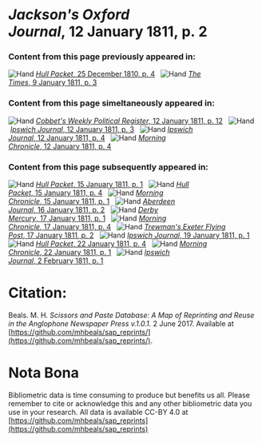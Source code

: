 # *Jackson's Oxford Journal*, 12 January 1811, p. 2  
  
### Content from this page previously appeared in:  
![Hand](http://scissorsandpaste.net/wp-content/uploads/2017/06/smallhandpointer.png) [*Hull Packet*, 25 December 1810, p. 4](https://mhbeals.github.io/sap_html/Hull-Packet/Hull-Packet-25-December-1810-p-4)  
![Hand](http://scissorsandpaste.net/wp-content/uploads/2017/06/smallhandpointer.png) [*The Times*, 9 January 1811, p. 3](https://mhbeals.github.io/sap_html/The-Times/The-Times-9-January-1811-p-3)  
  
### Content from this page simeltaneously appeared in:  
![Hand](http://scissorsandpaste.net/wp-content/uploads/2017/06/smallhandpointer.png) [*Cobbet's Weekly Political Register*, 12 January 1811, p. 12](https://mhbeals.github.io/sap_html/Cobbet's-Weekly-Political-Register/Cobbet's-Weekly-Political-Register-12-January-1811-p-12)  
![Hand](http://scissorsandpaste.net/wp-content/uploads/2017/06/smallhandpointer.png) [*Ipswich Journal*, 12 January 1811, p. 3](https://mhbeals.github.io/sap_html/Ipswich-Journal/Ipswich-Journal-12-January-1811-p-3)  
![Hand](http://scissorsandpaste.net/wp-content/uploads/2017/06/smallhandpointer.png) [*Ipswich Journal*, 12 January 1811, p. 4](https://mhbeals.github.io/sap_html/Ipswich-Journal/Ipswich-Journal-12-January-1811-p-4)  
![Hand](http://scissorsandpaste.net/wp-content/uploads/2017/06/smallhandpointer.png) [*Morning Chronicle*, 12 January 1811, p. 4](https://mhbeals.github.io/sap_html/Morning-Chronicle/Morning-Chronicle-12-January-1811-p-4)  
  
### Content from this page subsequently appeared in:  
![Hand](http://scissorsandpaste.net/wp-content/uploads/2017/06/smallhandpointer.png) [*Hull Packet*, 15 January 1811, p. 1](https://mhbeals.github.io/sap_html/Hull-Packet/Hull-Packet-15-January-1811-p-1)  
![Hand](http://scissorsandpaste.net/wp-content/uploads/2017/06/smallhandpointer.png) [*Hull Packet*, 15 January 1811, p. 4](https://mhbeals.github.io/sap_html/Hull-Packet/Hull-Packet-15-January-1811-p-4)  
![Hand](http://scissorsandpaste.net/wp-content/uploads/2017/06/smallhandpointer.png) [*Morning Chronicle*, 15 January 1811, p. 1](https://mhbeals.github.io/sap_html/Morning-Chronicle/Morning-Chronicle-15-January-1811-p-1)  
![Hand](http://scissorsandpaste.net/wp-content/uploads/2017/06/smallhandpointer.png) [*Aberdeen Journal*, 16 January 1811, p. 2](https://mhbeals.github.io/sap_html/Aberdeen-Journal/Aberdeen-Journal-16-January-1811-p-2)  
![Hand](http://scissorsandpaste.net/wp-content/uploads/2017/06/smallhandpointer.png) [*Derby Mercury*, 17 January 1811, p. 1](https://mhbeals.github.io/sap_html/Derby-Mercury/Derby-Mercury-17-January-1811-p-1)  
![Hand](http://scissorsandpaste.net/wp-content/uploads/2017/06/smallhandpointer.png) [*Morning Chronicle*, 17 January 1811, p. 4](https://mhbeals.github.io/sap_html/Morning-Chronicle/Morning-Chronicle-17-January-1811-p-4)  
![Hand](http://scissorsandpaste.net/wp-content/uploads/2017/06/smallhandpointer.png) [*Trewman's Exeter Flying Post*, 17 January 1811, p. 2](https://mhbeals.github.io/sap_html/Trewman's-Exeter-Flying-Post/Trewman's-Exeter-Flying-Post-17-January-1811-p-2)  
![Hand](http://scissorsandpaste.net/wp-content/uploads/2017/06/smallhandpointer.png) [*Ipswich Journal*, 19 January 1811, p. 1](https://mhbeals.github.io/sap_html/Ipswich-Journal/Ipswich-Journal-19-January-1811-p-1)  
![Hand](http://scissorsandpaste.net/wp-content/uploads/2017/06/smallhandpointer.png) [*Hull Packet*, 22 January 1811, p. 4](https://mhbeals.github.io/sap_html/Hull-Packet/Hull-Packet-22-January-1811-p-4)  
![Hand](http://scissorsandpaste.net/wp-content/uploads/2017/06/smallhandpointer.png) [*Morning Chronicle*, 22 January 1811, p. 1](https://mhbeals.github.io/sap_html/Morning-Chronicle/Morning-Chronicle-22-January-1811-p-1)  
![Hand](http://scissorsandpaste.net/wp-content/uploads/2017/06/smallhandpointer.png) [*Ipswich Journal*, 2 February 1811, p. 1](https://mhbeals.github.io/sap_html/Ipswich-Journal/Ipswich-Journal-2-February-1811-p-1)  


# Citation: 

Beals. M. H. *Scissors and Paste Database: A Map of Reprinting and Reuse in the Anglophone Newspaper Press v.1.0.1.* 2 June 2017. Available at [https://github.com/mhbeals/sap_reprints/](https://github.com/mhbeals/sap_reprints/). 

# Nota Bona

Bibliometric data is time consuming to produce but benefits us all. Please remember to cite or acknowledge this and any other bibliometric data you use in your research. All data is available CC-BY 4.0 at [https://github.com/mhbeals/sap_reprints](https://github.com/mhbeals/sap_reprints)